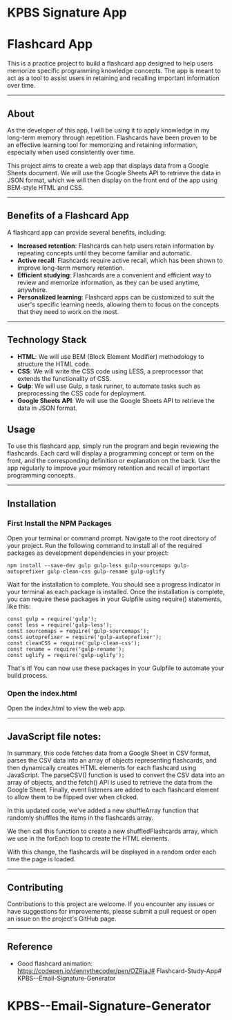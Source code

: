 # KPBS Signature App

# Flashcard App
This is a practice project to build a flashcard app designed to help users memorize specific programming knowledge concepts. The app is meant to act as a tool to assist users in retaining and recalling important information over time.

---

## About
As the developer of this app, I will be using it to apply knowledge in my long-term memory through repetition. Flashcards have been proven to be an effective learning tool for memorizing and retaining information, especially when used consistently over time.

This project aims to create a web app that displays data from a Google Sheets document. We will use the Google Sheets API to retrieve the data in JSON format, which we will then display on the front end of the app using BEM-style HTML and CSS.

---

## Benefits of a Flashcard App
A flashcard app can provide several benefits, including:

- **Increased retention**: Flashcards can help users retain information by repeating concepts until they become familiar and automatic.
- **Active recall**: Flashcards require active recall, which has been shown to improve long-term memory retention.
- **Efficient studying**: Flashcards are a convenient and efficient way to review and memorize information, as they can be used anytime, anywhere.
- **Personalized learning**: Flashcard apps can be customized to suit the user's specific learning needs, allowing them to focus on the concepts that they need to work on the most.

---
## Technology Stack

- **HTML**: We will use BEM (Block Element Modifier) methodology to structure the HTML code.
- **CSS**: We will write the CSS code using LESS, a preprocessor that extends the functionality of CSS.
- **Gulp**: We will use Gulp, a task runner, to automate tasks such as preprocessing the CSS code for deployment.
- **Google Sheets API**: We will use the Google Sheets API to retrieve the data in JSON format.

## Usage
To use this flashcard app, simply run the program and begin reviewing the flashcards. Each card will display a programming concept or term on the front, and the corresponding definition or explanation on the back. Use the app regularly to improve your memory retention and recall of important programming concepts.

---

## Installation

### First Install the NPM Packages

Open your terminal or command prompt.
Navigate to the root directory of your project.
Run the following command to install all of the required packages as development dependencies in your project:

```
npm install --save-dev gulp gulp-less gulp-sourcemaps gulp-autoprefixer gulp-clean-css gulp-rename gulp-uglify
```

Wait for the installation to complete. You should see a progress indicator in your terminal as each package is installed.
Once the installation is complete, you can require these packages in your Gulpfile using require() statements, like this:
```
const gulp = require('gulp');
const less = require('gulp-less');
const sourcemaps = require('gulp-sourcemaps');
const autoprefixer = require('gulp-autoprefixer');
const cleanCSS = require('gulp-clean-css');
const rename = require('gulp-rename');
const uglify = require('gulp-uglify');
```
That's it! You can now use these packages in your Gulpfile to automate your build process.

### Open the index.html

Open the index.html to view the web app.

---

## JavaScript file notes:
In summary, this code fetches data from a Google Sheet in CSV format, parses the CSV data into an array of objects representing flashcards, and then dynamically creates HTML elements for each flashcard using JavaScript. The parseCSV() function is used to convert the CSV data into an array of objects, and the fetch() API is used to retrieve the data from the Google Sheet. Finally, event listeners are added to each flashcard element to allow them to be flipped over when clicked.

In this updated code, we've added a new shuffleArray function that randomly shuffles the items in the flashcards array.

We then call this function to create a new shuffledFlashcards array, which we use in the forEach loop to create the HTML elements.

With this change, the flashcards will be displayed in a random order each time the page is loaded.

---

## Contributing
Contributions to this project are welcome. If you encounter any issues or have suggestions for improvements, please submit a pull request or open an issue on the project's GitHub page.

---

## Reference
- Good flashcard animation: https://codepen.io/dennythecoder/pen/OZRjaJ# Flashcard-Study-App# KPBS--Email-Signature-Generator
# KPBS--Email-Signature-Generator
